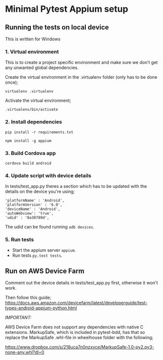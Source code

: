 # Minimal Pytest Appium setup

## Running the tests on local device
This is written for Windows

### 1. Virtual environment
This is to create a project specific environment and make sure we don't get
any unwanted global dependencies.

Create the virtual environment in the .virtualenv folder (only has to be done once);

`virtualenv .virtualenv`

Activate the virtual environment;

`.virtualenv/bin/activate`

### 2. Install dependencies

`pip install -r requirements.txt`

`npm install -g appium`

### 3. Build Cordova app

`cordova build android`

### 4. Update script with device details

In tests/test_app.py theres a section which has to be updated with the details on the device you're using;

```
'platformName' : 'Android',
'platformVersion' : '6.0',
'deviceName' : 'Android',
'autoWebview': 'true',
'udid' : '0a30789d',
```

The udid can be found running `adb devices`.

### 5. Run tests

 * Start the appium server `appium`.
 * Run tests `py.test tests`.

## Run on AWS Device Farm

Comment out the device details in tests/test_app.py first, otherwise it won't work.

Then follow this guide;
https://docs.aws.amazon.com/devicefarm/latest/developerguide/test-types-android-appium-python.html

*IMPORTANT:*

AWS Device Farm does not support any dependencies with native C extensions. MarkupSafe, which is included in pytest-bdd, has that so replace the MarkupSafe .whl-file in wheelhouse folder with the following;

https://www.dropbox.com/s/218uca7n0nzxvce/MarkupSafe-1.0-py2.py3-none-any.whl?dl=0
